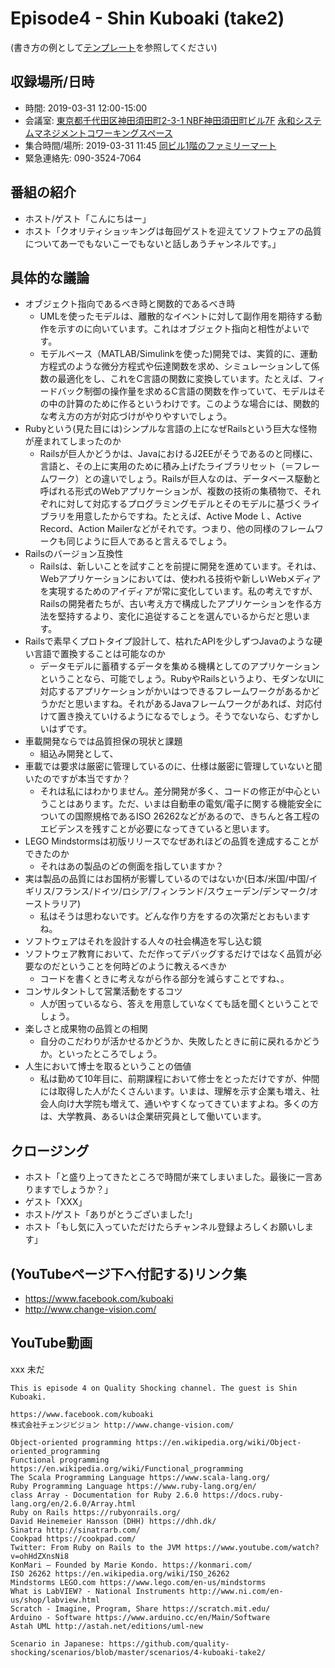 # Episode4 - Shin Kuboaki (take2)

(書き方の例として[テンプレート](../../template/README.md)を参照してください)

## 収録場所/日時

* 時間: 2019-03-31 12:00-15:00
* 会議室: [東京都千代田区神田須田町2-3-1 NBF神田須田町ビル7F](https://goo.gl/maps/8R75fjgvfrG2) [永和システムマネジメントコワーキングスペース](https://www.esm.co.jp/coworking/)
* 集合時間/場所: 2019-03-31 11:45 [同ビル1階のファミリーマート](https://goo.gl/maps/cGdWDkz1h372)
* 緊急連絡先: 090-3524-7064

## 番組の紹介

* ホスト/ゲスト「こんにちはー」
* ホスト「クオリティショッキングは毎回ゲストを迎えてソフトウェアの品質についてあーでもないこーでもないと話しあうチャンネルです。」

## 具体的な議論

* オブジェクト指向であるべき時と関数的であるべき時
  - UMLを使ったモデルは、離散的なイベントに対して副作用を期待する動作を示すのに向いています。これはオブジェクト指向と相性がよいです。
  - モデルベース（MATLAB/Simulinkを使った)開発では、実質的に、運動方程式のような微分方程式や伝達関数を求め、シミュレーションして係数の最適化をし、これをC言語の関数に変換しています。たとえば、フィードバック制御の操作量を求めるC言語の関数を作っていて、モデルはその中の計算のために作るというわけです。このような場合には、関数的な考え方の方が対応づけがやりやすいでしょう。
* Rubyという(見た目には)シンプルな言語の上になぜRailsという巨大な怪物が産まれてしまったのか
  - Railsが巨人かどうかは、JavaにおけるJ2EEがそうであるのと同様に、言語と、その上に実用のために積み上げたライブラリセット（＝フレームワーク）との違いでしょう。Railsが巨人なのは、データベース駆動と呼ばれる形式のWebアプリケーションが、複数の技術の集積物で、それぞれに対して対応するプログラミングモデルとそのモデルに基づくライブラリを用意したからですね。たとえば、Active Modeｌ、Active Record、Action Mailerなどがそれです。つまり、他の同様のフレームワークも同じように巨人であると言えるでしょう。
* Railsのバージョン互換性
  - Railsは、新しいことを試すことを前提に開発を進めています。それは、Webアプリケーションにおいては、使われる技術や新しいWebメディアを実現するためのアイディアが常に変化しています。私の考えですが、Railsの開発者たちが、古い考え方で構成したアプリケーションを作る方法を堅持するより、変化に追従することを選んでいるからだと思います。
* Railsで素早くプロトタイプ設計して、枯れたAPIを少しずつJavaのような硬い言語で置換することは可能なのか
  - データモデルに蓄積するデータを集める機構としてのアプリケーションということなら、可能でしょう。RubyやRailsというより、モダンなUIに対応するアプリケーションがかいはつできるフレームワークがあるかどうかだと思いますね。それがあるJavaフレームワークがあれば、対応付けて置き換えていけるようになるでしょう。そうでないなら、むずかしいはずです。
* 車載開発ならでは品質担保の現状と課題
  - 組込み開発として、
* 車載では要求は厳密に管理しているのに、仕様は厳密に管理していないと聞いたのですが本当ですか？
  - それは私にはわかりません。差分開発が多く、コードの修正が中心ということはあります。ただ、いまは自動車の電気/電子に関する機能安全についての国際規格であるISO 26262などがあるので、きちんと各工程のエビデンスを残すことが必要になってきていると思います。
* LEGO Mindstormsは初版リリースでなぜあれほどの品質を達成することができたのか
  - それはあの製品のどの側面を指していますか？
* 実は製品の品質にはお国柄が影響しているのではないか(日本/米国/中国/イギリス/フランス/ドイツ/ロシア/フィンランド/スウェーデン/デンマーク/オーストラリア)
  - 私はそうは思わないです。どんな作り方をするの次第だとおもいますね。
* ソフトウェアはそれを設計する人々の社会構造を写し込む鏡
* ソフトウェア教育において、ただ作ってデバッグするだけではなく品質が必要なのだということを何時どのように教えるべきか
  - コードを書くときに考えながら作る部分を減らすことですね、。
* コンサルタントして営業活動をするコツ
  - 人が困っているなら、答えを用意していなくても話を聞くということでしょう。
* 楽しさと成果物の品質との相関
  - 自分のこだわりが活かせるかどうか、失敗したときに前に戻れるかどうか。といったところでしょう。
* 人生において博士を取るということの価値
  - 私は勤めて10年目に、前期課程において修士をとっただけですが、仲間には取得した人がたくさんいます。いまは、理解を示す企業も増え、社会人向け大学院も増えて、通いやすくなってきていますよね。多くの方は、大学教員、あるいは企業研究員として働いています。

## クロージング

* ホスト「と盛り上ってきたところで時間が来てしまいました。最後に一言ありますでしょうか？」
* ゲスト「XXX」
* ホスト/ゲスト「ありがとうございました!」
* ホスト「もし気に入っていただけたらチャンネル登録よろしくお願いします」

## (YouTubeページ下へ付記する)リンク集

* https://www.facebook.com/kuboaki
* http://www.change-vision.com/

## YouTube動画

xxx 未だ

```
This is episode 4 on Quality Shocking channel. The guest is Shin Kuboaki.

https://www.facebook.com/kuboaki
株式会社チェンジビジョン http://www.change-vision.com/

Object-oriented programming https://en.wikipedia.org/wiki/Object-oriented_programming
Functional programming https://en.wikipedia.org/wiki/Functional_programming
The Scala Programming Language https://www.scala-lang.org/
Ruby Programming Language https://www.ruby-lang.org/en/
class Array - Documentation for Ruby 2.6.0 https://docs.ruby-lang.org/en/2.6.0/Array.html
Ruby on Rails https://rubyonrails.org/
David Heinemeier Hansson (DHH) https://dhh.dk/
Sinatra http://sinatrarb.com/
Cookpad https://cookpad.com/
Twitter: From Ruby on Rails to the JVM https://www.youtube.com/watch?v=ohHdZXnsNi8
KonMari – Founded by Marie Kondo. https://konmari.com/
ISO 26262 https://en.wikipedia.org/wiki/ISO_26262
Mindstorms LEGO.com https://www.lego.com/en-us/mindstorms
What is LabVIEW? - National Instruments http://www.ni.com/en-us/shop/labview.html
Scratch - Imagine, Program, Share https://scratch.mit.edu/
Arduino - Software https://www.arduino.cc/en/Main/Software
Astah UML http://astah.net/editions/uml-new

Scenario in Japanese: https://github.com/quality-shocking/scenarios/blob/master/scenarios/4-kuboaki-take2/
```
